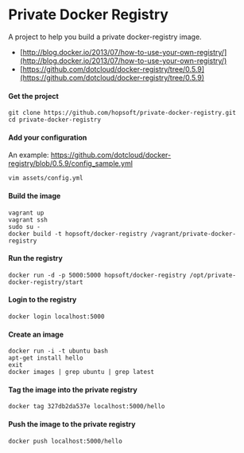 # Private Docker Registry

A project to help you build a private docker-registry image.

* [http://blog.docker.io/2013/07/how-to-use-your-own-registry/](http://blog.docker.io/2013/07/how-to-use-your-own-registry/)
* [https://github.com/dotcloud/docker-registry/tree/0.5.9](https://github.com/dotcloud/docker-registry/tree/0.5.9)

#### Get the project

```
git clone https://github.com/hopsoft/private-docker-registry.git
cd private-docker-registry
```

#### Add your configuration

An example: https://github.com/dotcloud/docker-registry/blob/0.5.9/config_sample.yml

```
vim assets/config.yml
```

#### Build the image

```
vagrant up
vagrant ssh
sudo su -
docker build -t hopsoft/docker-registry /vagrant/private-docker-registry
```

#### Run the registry

```
docker run -d -p 5000:5000 hopsoft/docker-registry /opt/private-docker-registry/start
```

#### Login to the registry

```
docker login localhost:5000
```

#### Create an image

```
docker run -i -t ubuntu bash
apt-get install hello
exit
docker images | grep ubuntu | grep latest
```

#### Tag the image into the private registry

```
docker tag 327db2da537e localhost:5000/hello
```

#### Push the image to the private registry

```
docker push localhost:5000/hello
```

